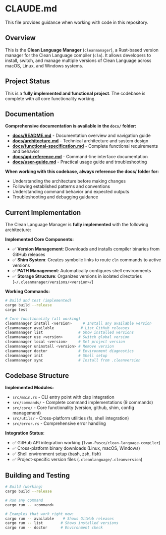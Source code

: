 # CLAUDE.md

This file provides guidance when working with code in this repository.

## Overview

This is the **Clean Language Manager** (`cleanmanager`), a Rust-based version manager for the Clean Language compiler (`cln`). It allows developers to install, switch, and manage multiple versions of Clean Language across macOS, Linux, and Windows systems.

## Project Status

This is a **fully implemented and functional project**. The codebase is complete with all core functionality working.

## Documentation

**Comprehensive documentation is available in the `docs/` folder:**

- **[docs/README.md](docs/README.md)** - Documentation overview and navigation guide
- **[docs/architecture.md](docs/architecture.md)** - Technical architecture and system design
- **[docs/functional-specification.md](docs/functional-specification.md)** - Complete functional requirements and behavior
- **[docs/api-reference.md](docs/api-reference.md)** - Command-line interface documentation
- **[docs/user-guide.md](docs/user-guide.md)** - Practical usage guide and troubleshooting

**When working with this codebase, always reference the docs/ folder for:**
- Understanding the architecture before making changes
- Following established patterns and conventions
- Understanding command behavior and expected outputs
- Troubleshooting and debugging guidance

## Current Implementation

The Clean Language Manager is **fully implemented** with the following architecture:

**Implemented Core Components:**
- ✅ **Version Management**: Downloads and installs compiler binaries from GitHub releases
- ✅ **Shim System**: Creates symbolic links to route `cln` commands to active versions  
- ✅ **PATH Management**: Automatically configures shell environments
- ✅ **Storage Structure**: Organizes versions in isolated directories (`~/.cleanmanager/versions/<version>/`)

**Working Commands:**
```bash
# Build and test (implemented)
cargo build --release
cargo test

# Core functionality (all working)
cleanmanager install <version>     # Install any available version
cleanmanager available            # List GitHub releases
cleanmanager list                # Show installed versions
cleanmanager use <version>       # Switch global version
cleanmanager local <version>     # Set project version
cleanmanager uninstall <version> # Remove version
cleanmanager doctor              # Environment diagnostics
cleanmanager init                # Shell setup
cleanmanager sync                # Install from .cleanversion
```

## Codebase Structure

**Implemented Modules:**
- `src/main.rs` - CLI entry point with clap integration
- `src/commands/` - Complete command implementations (9 commands)
- `src/core/` - Core functionality (version, github, shim, config management)
- `src/utils/` - Cross-platform utilities (fs, shell integration)
- `src/error.rs` - Comprehensive error handling

**Integration Status:**
- ✅ GitHub API integration working (`Ivan-Pasco/clean-language-compiler`)
- ✅ Cross-platform binary downloads (Linux, macOS, Windows)
- ✅ Shell environment setup (bash, zsh, fish)
- ✅ Project-specific version files (`.cleanlanguage/.cleanversion`)

## Building and Testing

```bash
# Build (working)
cargo build --release

# Run any command
cargo run -- <command>

# Examples that work right now:
cargo run -- available    # Shows GitHub releases
cargo run -- list        # Shows installed versions  
cargo run -- doctor      # Environment check
```